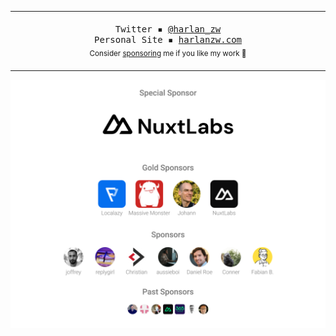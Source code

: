 <table>
<tbody>
<td align="center">
<img width="500" height="0" /><br>
  <samp>Twitter ▪ <a href="https://twitter.com/harlan_zw">@harlan_zw</a></samp><br>
<samp>Personal Site ▪ <a href="https://harlanzw.com">harlanzw.com</a></samp><br>
<sub>Consider  <a href="https://github.com/sponsors/harlan-zw">sponsoring</a> me if you like my work 💖</sub><br>
<img width="750" height="0" />
</td>
</tbody>
</table>

  <img src="https://raw.githubusercontent.com/harlan-zw/static/main/sponsors.svg">
